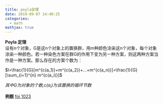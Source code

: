 ```yaml
---
title: poyla定理 
date: 2019-09-07 14:40:25
categories:
  - math
mathjax: true
---
```



**Poyla 定理**  
  设有n个对象，G是这n个对象上的置换群，用m种颜色涂染这n个对象，每个对象涂染一种颜色。若一种染色方案在群G的作用下变为另一种方案，则这两种方案当作是一种方案。那么存在的方案个数为：

$l=\frac{1}{G}[m^{c(a_1)}+m^{c(a_2)}+...+m^{c(a_n)}]=\frac{1}{G}[\sum_{i=1}^{n} m^{c(a_i)}]$

*其中G为对象的个数,$c(a_i)$为该置换的循环节数*

**例题**
[foj 1023][1]

[1]:http://acm.fzu.edu.cn/problem.php?pid=1023



